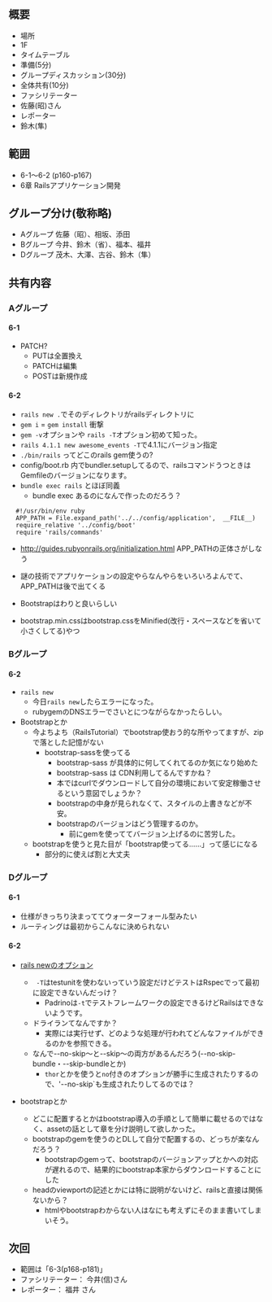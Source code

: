 
概要
---

+ 場所
 + 1F
+ タイムテーブル
 + 準備(5分)
+ グループディスカッション(30分)
 + 全体共有(10分)
+ ファシリテーター
 + 佐藤(昭)さん
+ レポーター
 + 鈴木(隼)

範囲
---

+ 6-1〜6-2 (p160-p167)
 + 6章 Railsアプリケーション開発﻿

グループ分け(敬称略)
---

+ Aグループ 佐藤（昭）、相坂、添田
+ Bグループ 今井、鈴木（省）、福本、福井
+ Dグループ 茂木、大澤、古谷、鈴木（隼）

共有内容
---

### Aグループ
#### 6-1
 + PATCH?
   + PUTは全置換え
   + PATCHは編集
   + POSTは新規作成

#### 6-2
 + `rails new .`でそのディレクトリがrailsディレクトリに
 + `gem i` = `gem install` 衝撃
 + `gem -v`オプションや `rails -T`オプション初めて知った。
 + `rails 4.1.1 new awesome_events -T`で4.1.1にバージョン指定
 + `./bin/rails` ってどこのrails gem使うの?
  + config/boot.rb 内でbundler.setupしてるので、railsコマンドうつときはGemfileのバージョンになります。
  + `bundle exec rails` とほぼ同義
     + bundle exec あるのになんで作ったのだろう？

```ruby:bin/railsの中身
  #!/usr/bin/env ruby
  APP_PATH = File.expand_path('../../config/application',  __FILE__)
  require_relative '../config/boot'
  require 'rails/commands'
```


 + http://guides.rubyonrails.org/initialization.html APP_PATHの正体さがしなう
  + 謎の技術でアプリケーションの設定やらなんやらをいろいろよんでて、APP_PATHは後で出てくる

 + Bootstrapはわりと良いらしい
  + bootstrap.min.cssはbootstrap.cssをMinified(改行・スペースなどを省いて小さくしてる)やつ

### Bグループ

#### 6-2
 + `rails new`
   + 今日`rails new`したらエラーになった。
   + rubygemのDNSエラーでさいとにつながらなかったらしい。
 + Bootstrapとか
   + 今よちよち（RailsTutorial）でbootstrap使おう的な所やってますが、zipで落とした記憶がない
     + bootstrap-sassを使ってる
         + bootstrap-sass が具体的に何してくれてるのか気になり始めた
         + bootstrap-sass は CDN利用してるんですかね？
         + 本ではcurlでダウンロードして自分の環境において安定稼働させるという意図でしょうか？
         + bootstrapの中身が見られなくて、スタイルの上書きなどが不安。
         + bootstrapのバージョンはどう管理するのか。
             + 前にgemを使っててバージョン上げるのに苦労した。 
    + bootstrapを使うと見た目が「bootstrap使ってる……」って感じになる
         + 部分的に使えば割と大丈夫
   
    
 

### Dグループ
#### 6-1
 + 仕様がきっちり決まっててウォーターフォール型みたい
 + ルーティングは最初からこんなに決められない

#### 6-2
 +  [rails newのオプション](http://railsdoc.com/rails)
     + ` -T`はtestunitを使わないっていう設定だけどテストはRspecでって最初に設定できないんだっけ？
         +  Padrinoは`-t`でテストフレームワークの設定できるけどRailsはできないようです。
     + ドライランてなんですか？
         + 実際には実行せず、どのような処理が行われてどんなファイルができるのかを参照できる。
     + なんで--no-skip〜と--skip〜の両方があるんだろう(--no-skip-bundle・--skip-bundleとか)
         + `thor`とかを使うと`no`付きのオプションが勝手に生成されたりするので、'--no-skip`も生成されたりしてるのでは？   
   
 + bootstrapとか
    + どこに配置するとかはbootstrap導入の手順として簡単に載せるのではなく、assetの話として章を分け説明して欲しかった。
    + bootstrapのgemを使うのとDLして自分で配置するの、どっちが楽なんだろう？
       + bootstrapのgemって、bootstrapのバージョンアップとかへの対応が遅れるので、結果的にbootstrap本家からダウンロードすることにした
    + headのviewportの記述とかには特に説明がないけど、railsと直接は関係ないから？
       + htmlやbootstrapわからない人はなにも考えずにそのまま書いてしまいそう。


次回
---

+ 範囲は「6-3(p168-p181)﻿」
+ ファシリテーター： 今井(信)さん
+ レポーター： 福井 さん
